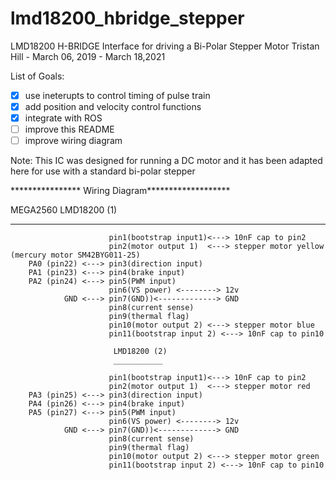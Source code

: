 # lmd18200_hbridge_stepper

LMD18200 H-BRIDGE Interface for driving a Bi-Polar Stepper Motor
Tristan Hill - March 06, 2019 - March 18,2021

List of Goals:
- [x] use ineterupts to control timing of pulse train 
- [x] add position and velocity control functions
- [x] integrate with ROS
- [ ] improve this README
- [ ] improve wiring diagram

Note: This IC was designed for running a DC motor and it has been adapted here for use with a standard bi-polar stepper

**************** Wiring Diagram******************* 

  MEGA2560                 LMD18200 (1)
  ________                 ___________                     

                          pin1(bootstrap input1)<---> 10nF cap to pin2
                          pin2(motor output 1)  <---> stepper motor yellow (mercury motor SM42BYG011-25)
        PA0 (pin22) <---> pin3(direction input) 
        PA1 (pin23) <---> pin4(brake input)
        PA2 (pin24) <---> pin5(PWM input)  
                          pin6(VS power) <--------> 12v
                GND <---> pin7(GND))<-------------> GND 
                          pin8(current sense)
                          pin9(thermal flag)
                          pin10(motor output 2) <---> stepper motor blue
                          pin11(bootstrap input 2) <---> 10nF cap to pin10

                           LMD18200 (2)
                           ___________ 
                            
                          pin1(bootstrap input1)<---> 10nF cap to pin2
                          pin2(motor output 1)  <---> stepper motor red
        PA3 (pin25) <---> pin3(direction input) 
        PA4 (pin26) <---> pin4(brake input)
        PA5 (pin27) <---> pin5(PWM input)  
                          pin6(VS power) <--------> 12v
                GND <---> pin7(GND))<-------------> GND 
                          pin8(current sense)
                          pin9(thermal flag)
                          pin10(motor output 2) <---> stepper motor green
                          pin11(bootstrap input 2) <---> 10nF cap to pin10

